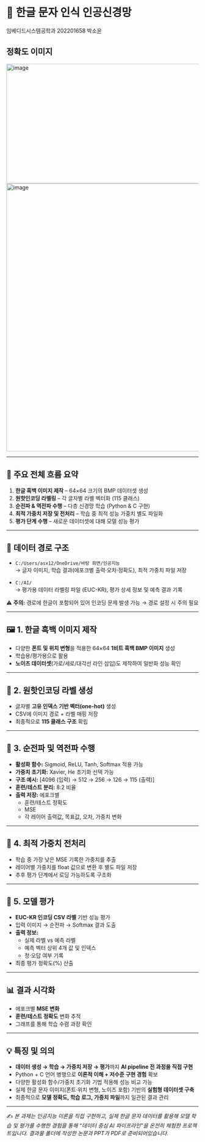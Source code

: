 # 📖 한글 문자 인식 인공신경망
임베디드시스템공학과 202201658 박소윤
## 정확도 이미지

<img width="759" height="313" alt="image" src="https://github.com/user-attachments/assets/d18a7cae-9825-4f55-8b0d-050198f968a7" />

<img width="737" height="701" alt="image" src="https://github.com/user-attachments/assets/77c71a84-4a6a-49c7-80c9-6582fafb761e" />

---

## 📌 주요 전체 흐름 요약
1. **한글 흑백 이미지 제작** – 64×64 크기의 BMP 데이터셋 생성  
2. **원핫인코딩 라벨링** – 각 글자별 라벨 벡터화 (115 클래스)  
3. **순전파 & 역전파 수행** – 다층 신경망 학습 (Python & C 구현)  
4. **최적 가중치 저장 및 전처리** – 학습 중 최적 성능 가중치 별도 파일화  
5. **평가 단계 수행** – 새로운 데이터셋에 대해 모델 성능 평가  

---

## 📂 데이터 경로 구조
- `C:/Users/asx12/OneDrive/바탕 화면/인공지능`  
  → 글자 이미지, 학습 결과(에포크별 출력·오차·정확도), 최적 가중치 파일 저장  

- `C:/AI/`  
  → 평가용 데이터 라벨링 파일 (EUC-KR), 평가 상세 정보 및 예측 결과 기록  

⚠️ **주의:** 경로에 한글이 포함되어 있어 인코딩 문제 발생 가능 → 경로 설정 시 주의 필요

---

## 🖼️ 1. 한글 흑백 이미지 제작
- 다양한 **폰트 및 위치 변형**을 적용한 64×64 **1비트 흑백 BMP 이미지** 생성  
- 학습용/평가용으로 활용  
- **노이즈 데이터셋**(가로/세로/대각선 라인 삽입)도 제작하여 일반화 성능 확인  

---

## 🔡 2. 원핫인코딩 라벨 생성
- 글자별 **고유 인덱스 기반 벡터(one-hot)** 생성  
- CSV에 이미지 경로 + 라벨 매핑 저장  
- 최종적으로 **115 클래스 구조** 확립  

---

## 🔁 3. 순전파 및 역전파 수행
- **활성화 함수:** Sigmoid, ReLU, Tanh, Softmax 적용 가능  
- **가중치 초기화:** Xavier, He 초기화 선택 가능  
- **구조 예시:** [4096 (입력) → 512 → 256 → 126 → 115 (출력)]  
- **훈련/테스트 분리:** 8:2 비율  
- **출력 저장:** 에포크별  
  - 훈련/테스트 정확도  
  - MSE  
  - 각 레이어 출력값, 목표값, 오차, 가중치 변화  

---

## 📑 4. 최적 가중치 전처리
- 학습 중 가장 낮은 MSE 기록한 가중치를 추출  
- 레이어별 가중치를 float 값으로 변환 후 별도 파일 저장  
- 추후 평가 단계에서 로딩 가능하도록 구조화  

---

## 🧪 5. 모델 평가
- **EUC-KR 인코딩 CSV 라벨** 기반 성능 평가  
- 입력 이미지 → 순전파 → Softmax 결과 도출  
- **출력 정보:**  
  - 실제 라벨 vs 예측 라벨  
  - 예측 벡터 상위 4개 값 및 인덱스  
  - 정·오답 여부 기록  
- 최종 평가 정확도(%) 산출  

---

## 📊 결과 시각화
- 에포크별 **MSE 변화**  
- **훈련/테스트 정확도** 변화 추적  
- 그래프를 통해 학습 수렴 과정 확인  

---

## 💡 특징 및 의의
- **데이터 생성 → 학습 → 가중치 저장 → 평가**까지 **AI pipeline 전 과정을 직접 구현**  
- Python + C 언어 병행으로 **이론적 이해 + 저수준 구현 경험** 확보  
- 다양한 활성화 함수/가중치 초기화 기법 적용해 성능 비교 가능  
- 실제 한글 문자 이미지(폰트·위치 변형, 노이즈 포함) 기반의 **실험형 데이터셋 구축**  
- 최종적으로 **모델 정확도, 학습 로그, 가중치 파일**까지 일관된 결과 관리  

---

✍️ *본 과제는 인공지능 이론을 직접 구현하고, 실제 한글 문자 데이터를 활용해 모델 학습 및 평가를 수행한 경험을 통해 “데이터 중심 AI 파이프라인”을 온전히 체험한 프로젝트입니다. 
결과물 폴더에 작성한 논문과 PPT가 PDF로 준비되어있습니다.*
